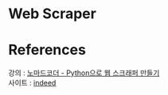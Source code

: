 # Web Scraper
# References
강의 : [노마드코더 - Python으로 웹 스크래퍼 만들기](https://nomadcoders.co/python-for-beginners/lobby)   
사이트 : [indeed](https://www.indeed.com/jobs?as_and=python)
